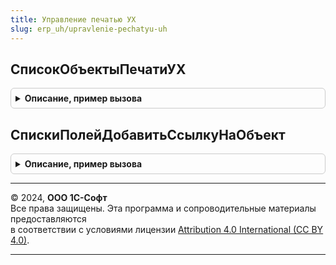 ```yaml
---
title: Управление печатью УХ
slug: erp_uh/upravlenie-pechatyu-uh
---
```



## СписокОбъектыПечатиУХ
<details style="margin: 1em 0; padding: 0.5em; border: 1px solid #ccc; border-radius: 6px;">

<summary style="font-weight: bold; cursor: pointer;">Описание, пример вызова</summary>

```bsl
// Модуль предназначен для реализации специфической функциональности печати
// для продукта 1С:Управление Холдингом.
////////////////////////////////////////////////////////////////////////////////

// Получает список объектов печати для решения 1С:Управление холдингом и
// записывает его в СписокИзм.
Процедура СписокОбъектыПечатиУХ(СписокИзм) Экспорт
```

Пример вызова
```bsl
УправлениеПечатьюУХ.СписокОбъектыПечатиУХ(СписокИзм) 
```
</details>

## СпискиПолейДобавитьСсылкуНаОбъект
<details style="margin: 1em 0; padding: 0.5em; border: 1px solid #ccc; border-radius: 6px;">

<summary style="font-weight: bold; cursor: pointer;">Описание, пример вызова</summary>

```bsl

Процедура СпискиПолейДобавитьСсылкуНаОбъект(СпискиПолей, Объекты) Экспорт
```

Пример вызова
```bsl
УправлениеПечатьюУХ.СпискиПолейДобавитьСсылкуНаОбъект(СпискиПолей, Объекты) 
```
</details>

---

© 2024, **ООО 1С-Софт**  
Все права защищены. Эта программа и сопроводительные материалы предоставляются  
в соответствии с условиями лицензии [Attribution 4.0 International (CC BY 4.0)](https://creativecommons.org/licenses/by/4.0/legalcode).

---
